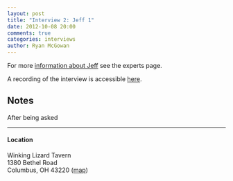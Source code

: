 ```yaml
---
layout: post
title: "Interview 2: Jeff 1"
date: 2012-10-08 20:00
comments: true
categories: interviews
author: Ryan McGowan
---
```


For more [information about Jeff](/experts#jeff) see the experts page.

A recording of the interview is accessible
[here](http://cse.ohio-state.edu/~mcgowanr/capstone-interviews/jeff1.wav).

## Notes

After being asked 

---
#### Location

Winking Lizard Tavern<br />
1380 Bethel Road<br />
Columbus, OH 43220
\([map](https://maps.google.com/maps?q=winking+lizard&hl=en&fb=1&gl=us&hq=winking+lizard&hnear=0x883889c1b990de71:0xe43266f8cfb1b533,Columbus,+OH&cid=0,0,8098358951767320088&t=h&z=16)\)
